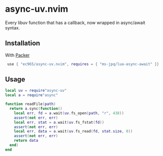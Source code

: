 # async-uv.nvim

Every libuv function that has a callback, now wrapped in async/await syntax.

## Installation

With [Packer](https://github.com/wbthomason/packer.nvim)

```lua
 use { "ec965/async-uv.nvim", requires = { "ms-jpq/lua-async-await" }}
```

## Usage

```lua
local uv = require"async-uv"
local a = require"async"

function readFile(path)
  return a.sync(function()
    local err, fd = a.wait(uv.fs_open(path, "r", 438))
    assert(not err, err)
    local err, stat = a.wait(uv.fs_fstat(fd))
    assert(not err, err)
    local err, data = a.wait(uv.fs_read(fd, stat.size, 0))
    assert(not err, err)
    return data
  end)
end
```
